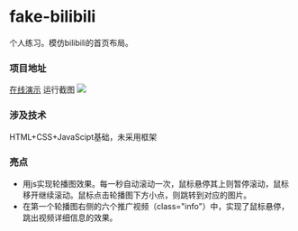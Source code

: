# fake-bilibili
个人练习。模仿bilibili的首页布局。

### 项目地址

[在线演示](http://114.55.125.22:443/fake-bilibili.html '在线演示')
运行截图
![](https://ftp.bmp.ovh/imgs/2021/04/fe6fcb6e842ab185.png)

### 涉及技术
HTML+CSS+JavaScipt基础，未采用框架

### 亮点
- 用js实现轮播图效果。每一秒自动滚动一次，鼠标悬停其上则暂停滚动，鼠标移开继续滚动。鼠标点击轮播图下方小点，则跳转到对应的图片。
- 在第一个轮播图右侧的六个推广视频（class="info"）中，实现了鼠标悬停，跳出视频详细信息的效果。
